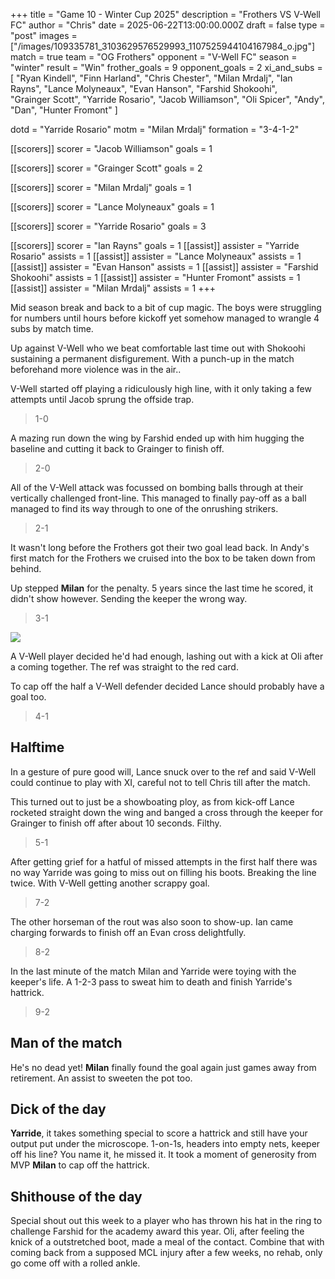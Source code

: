 +++
title = "Game 10 - Winter Cup 2025"
description = "Frothers VS V-Well FC"
author = "Chris"
date = 2025-06-22T13:00:00.000Z
draft = false
type = "post"
images = ["/images/109335781_3103629576529993_1107525944104167984_o.jpg"]
match = true
team = "OG Frothers"
opponent = "V-Well FC"
season = "winter"
result = "Win"
frother_goals = 9
opponent_goals = 2
xi_and_subs = [
  "Ryan Kindell",
  "Finn Harland",
  "Chris Chester",
  "Milan Mrdalj",
  "Ian Rayns",
  "Lance Molyneaux",
  "Evan Hanson",
  "Farshid Shokoohi",  
  "Grainger Scott",
  "Yarride Rosario",
  "Jacob Williamson",
  "Oli Spicer",
  "Andy",
  "Dan",
  "Hunter Fromont"
]

dotd = "Yarride Rosario"
motm = "Milan Mrdalj"
formation = "3-4-1-2"

[[scorers]]
scorer = "Jacob Williamson"
goals = 1

[[scorers]]
scorer = "Grainger Scott"
goals = 2

[[scorers]]
scorer = "Milan Mrdalj"
goals = 1

[[scorers]]
scorer = "Lance Molyneaux"
goals = 1

[[scorers]]
scorer = "Yarride Rosario"
goals = 3

[[scorers]]
scorer = "Ian Rayns"
goals = 1
[[assist]]
assister = "Yarride Rosario"
assists = 1
[[assist]]
assister = "Lance Molyneaux"
assists = 1
[[assist]]
assister = "Evan Hanson"
assists = 1
[[assist]]
assister = "Farshid Shokoohi"
assists = 1
[[assist]]
assister = "Hunter Fromont"
assists = 1
[[assist]]
assister = "Milan Mrdalj"
assists = 1
+++

Mid season break and back to a bit of cup magic. The boys were struggling for numbers until hours before kickoff yet somehow managed to wrangle 4 subs by match time. 

Up against V-Well who we beat comfortable last time out with Shokoohi sustaining a permanent disfigurement. With a punch-up in the match beforehand more violence was in the air..

V-Well started off playing a ridiculously high line, with it only taking a few attempts until Jacob sprung the offside trap.

> 1-0

A mazing run down the wing by Farshid ended up with him hugging the baseline and cutting it back to Grainger to finish off.

> 2-0

All of the V-Well attack was focussed on bombing balls through at their vertically challenged front-line. This managed to finally pay-off as a ball managed to find its way through to one of the onrushing strikers.

> 2-1

It wasn't long before the Frothers got their two goal lead back. In Andy's first match for the Frothers we cruised into the box to be taken down from behind.

Up stepped **Milan** for the penalty. 5 years since the last time he scored, it didn't show however. Sending the keeper the wrong way.

> 3-1

![](/images/109335781_3103629576529993_1107525944104167984_o.jpg)

A V-Well player decided he'd had enough, lashing out with a kick at Oli after a coming together. The ref was straight to the red card.

To cap off the half a V-Well defender decided Lance should probably have a goal too.

> 4-1

## Halftime

In a gesture of pure good will, Lance snuck over to the ref and said V-Well could continue to play with XI, careful not to tell Chris till after the match.

This turned out to just be a showboating ploy, as from kick-off Lance rocketed straight down the wing and banged a cross through the keeper for Grainger to finish off after about 10 seconds. Filthy.

> 5-1

After getting grief for a hatful of missed attempts in the first half there was no way Yarride was going to miss out on filling his boots. Breaking the line twice. With V-Well getting another scrappy goal.

> 7-2

The other horseman of the rout was also soon to show-up. Ian came charging forwards to finish off an Evan cross delightfully.

> 8-2

In the last minute of the match Milan and Yarride were toying with the keeper's life. A 1-2-3 pass to sweat him to death and finish Yarride's hattrick.

> 9-2

## Man of the match
He's no dead yet! **Milan** finally found the goal again just games away from retirement. An assist to sweeten the pot too.

## Dick of the day 
**Yarride**, it takes something special to score a hattrick and still have your output put under the microscope. 1-on-1s, headers into empty nets, keeper off his line? You name it, he missed it. It took a moment of generosity from MVP **Milan** to cap off the hattrick.

## Shithouse of the day
Special shout out this week to a player who has thrown his hat in the ring to challenge Farshid for the academy award this year. Oli, after feeling the knick of a outstretched boot, made a meal of the contact. Combine that with coming back from a supposed MCL injury after a few weeks, no rehab, only go come off with a rolled ankle.
